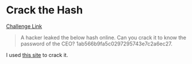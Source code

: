**Crack the Hash**
===================  
[Challenge Link](https://cybertalents.com/challenges/cryptography/crack-the-hash)  

> A hacker leaked the below hash online. Can you crack it to know the password of the CEO? 1ab566b9fa5c0297295743e7c2a6ec27.  

I used [this site](https://hashes.com/en/decrypt/hash) to crack it.
